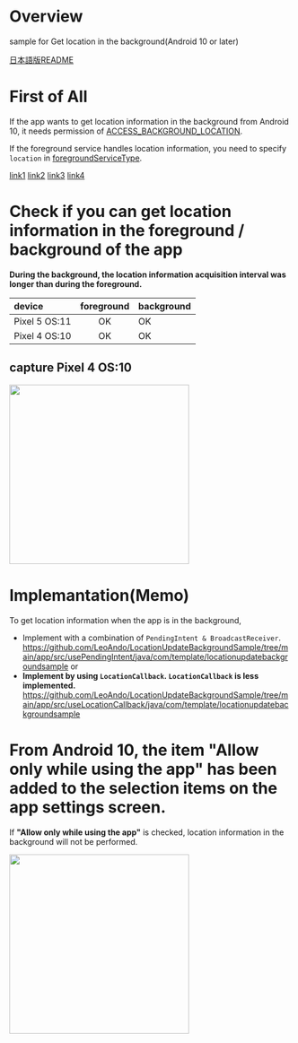 
# Overview
sample for Get location in the background(Android 10 or later)

[日本語版README](https://github.com/LeoAndo/LocationUpdateBackgroundSample/blob/main/readme/README_JP.md)

# First of All
If the app wants to get location information in the background from Android 10, it needs permission of [ACCESS_BACKGROUND_LOCATION](https://developer.android.com/reference/android/Manifest.permission#ACCESS_BACKGROUND_LOCATION).

If the foreground service handles location information, you need to specify `location` in [foregroundServiceType](https://developer.android.com/reference/android/R.attr#foregroundServiceType).

[link1](https://developer.android.com/about/versions/10/features#fg-service-types)
[link2](https://developer.android.com/about/versions/10/highlights#privacy_for_users)
[link3](https://developer.android.com/about/versions/10/privacy/changes#app-access-device-location)
[link4](https://developer.android.com/training/location/request-updates)

# Check if you can get location information in the foreground / background of the app

**During the background, the location information acquisition interval was longer than during the foreground.**

| device | foreground | background |
|:---|:---:|:---|
|Pixel 5 OS:11 | OK | OK |
|Pixel 4 OS:10 | OK | OK |

## capture Pixel 4 OS:10
<img src="https://user-images.githubusercontent.com/16476224/121790680-a8ea2580-cc1c-11eb-9a09-60137d6c13d8.png" width=320/>

# Implemantation(Memo)

To get location information when the app is in the background,
- Implement with a combination of `PendingIntent & BroadcastReceiver`.
https://github.com/LeoAndo/LocationUpdateBackgroundSample/tree/main/app/src/usePendingIntent/java/com/template/locationupdatebackgroundsample
or
- **Implement by using `LocationCallback`. `LocationCallback` is less implemented.**
https://github.com/LeoAndo/LocationUpdateBackgroundSample/tree/main/app/src/useLocationCallback/java/com/template/locationupdatebackgroundsample

# From Android 10, the item "Allow only while using the app" has been added to the selection items on the app settings screen.

If **"Allow only while using the app"** is checked, location information in the background will not be performed.

<img src="https://user-images.githubusercontent.com/16476224/115006050-625da080-9ee3-11eb-8849-d72701fcdff9.png" width=320 />
